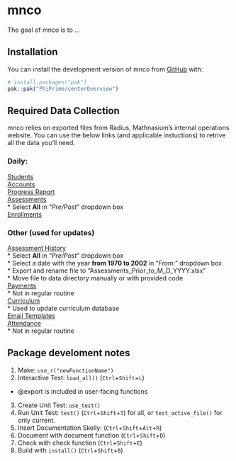 
<!-- README.md is generated from README.Rmd. Please edit that file -->

# mnco

<!-- badges: start -->
<!-- badges: end -->

The goal of mnco is to …

## Installation

You can install the development version of mnco from
[GitHub](https://github.com/) with:

``` r
# install.packages("pak")
pak::pak("PhiPrime/centerOverview")
```

## Required Data Collection

mnco relies on exported files from Radius, Mathnasium’s internal
operations website. You can use the below links (and applicable
instuctions) to retrive all the data you’ll need.

### Daily:

[Students](https://radius.mathnasium.com/Student)  
[Accounts](https://radius.mathnasium.com/CustomerAccount)  
[Progress
Report](https://radius.mathnasium.com/ProgressReportManager/CurrentBatchDetail)  
[Assessments](https://radius.mathnasium.com/AssessmentReport)  
\* Select **All** in “*Pre/Post*” dropdown box  
[Enrollments](https://radius.mathnasium.com/Enrollment/EnrollmentReport)

### Other (used for updates)

[Assessment History](https://radius.mathnasium.com/AssessmentReport)  
\* Select **All** in “*Pre/Post*” dropdown box  
\* Select a date with the year **from 1970 to 2002** in “*From:*”
dropdown box  
\* Export and rename file to “Assessments_Prior_to_M_D_YYYY.xlsx”  
\* Move file to data directory manually or with provided code  
[Payments](https://radius.mathnasium.com/Payment)  
\* Not in regular routine  
[Curriculum](https://radius.mathnasium.com/CurriculumManager/CurriculumSearch)  
\* Used to update curriculum database  
[Email Templates](https://radius.mathnasium.com/EmailTemplate)  
[Attendance](https://radius.mathnasium.com/StudentAttendanceMonthlyReport)  
\* Not in regular routine

## Package develoment notes

1)  Make: `use_r("newFunctionName")`  
2)  Interactive Test: `load_all()` (`Ctrl`+`Shift`+`L`)  

- @export is included in user-facing functions  

3)  Create Unit Test: `use_test()`  
4)  Run Unit Test: `test()` (`Ctrl`+`Shift`+`T`) for all, or
    `test_active_file()` for only current.  
5)  Insert Documentation Skelly: (`Ctrl`+`Shift`+`Alt`+`R`)  
6)  Document with document function (`Ctrl`+`Shift`+`D`)  
7)  Check with check function (`Ctrl`+`Shift`+`E`)  
8)  Build with `install()` (`Ctrl`+`Shift`+`B`)
